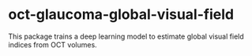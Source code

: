 # oct-glaucoma-global-visual-field
This package trains a deep learning model to estimate global visual field indices from OCT volumes.
